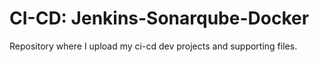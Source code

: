 # CI-CD: Jenkins-Sonarqube-Docker
Repository where I upload my ci-cd dev projects and supporting files.

